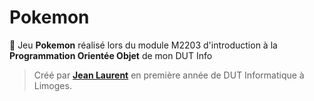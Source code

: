 # Pokemon
:hatched_chick: Jeu **Pokemon** réalisé lors du module M2203 d'introduction à la **Programmation Orientée Objet** de mon DUT Info

> Créé par [**Jean Laurent**](https://github.com/jeanlrnt) en première année de DUT Informatique à Limoges.
